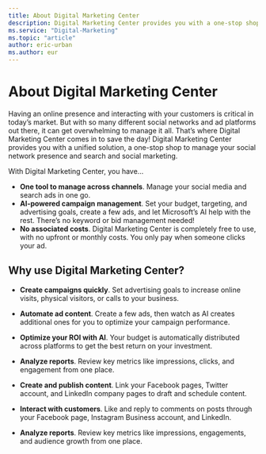 ```yaml
---
title: About Digital Marketing Center
description: Digital Marketing Center provides you with a one-stop shop to manage your social network presence and search and social marketing.
ms.service: "Digital-Marketing"
ms.topic: "article"
author: eric-urban
ms.author: eur
---
```


# About Digital Marketing Center

Having an online presence and interacting with your customers is critical in today’s market. But with so many different social networks and ad platforms out there, it can get overwhelming to manage it all. That’s where Digital Marketing Center comes in to save the day! Digital Marketing Center provides you with a unified solution, a one-stop shop to manage your social network presence and search and social marketing.

With Digital Marketing Center, you have…

- **One tool to manage across channels**. Manage your social media and search ads in one go.
- **AI-powered campaign management**. Set your budget, targeting, and advertising goals, create a few ads, and let Microsoft’s AI help with the rest. There’s no keyword or bid management needed!
- **No associated costs**. Digital Marketing Center is completely free to use, with no upfront or monthly costs. You only pay when someone clicks your ad.

## Why use Digital Marketing Center?

- **Create campaigns quickly**. Set advertising goals to increase online visits, physical visitors, or calls to your business.
- **Automate ad content**. Create a few ads, then watch as AI creates additional ones for you to optimize your campaign performance.
- **Optimize your ROI with AI**. Your budget is automatically distributed across platforms to get the best return on your investment.
- **Analyze reports**. Review key metrics like impressions, clicks, and engagement from one place.

- **Create and publish content**. Link your Facebook pages, Twitter account, and LinkedIn company pages to draft and schedule content.
- **Interact with customers**. Like and reply to comments on posts through your Facebook page, Instagram Business account, and LinkedIn.
- **Analyze reports**. Review key metrics like impressions, engagements, and audience growth from one place.


